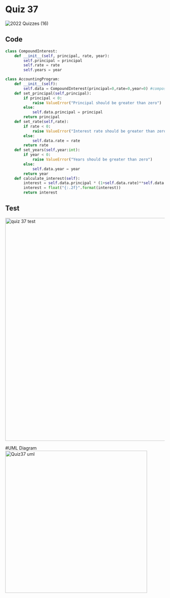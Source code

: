 # Quiz 37

![2022  Quizzes (16)](https://user-images.githubusercontent.com/112055062/216683776-62b0e4ac-eaf8-4ece-8ade-c7d926474b67.jpg)

## Code

```.py
class CompoundInterest:
    def __init__(self, principal, rate, year):
        self.principal = principal
        self.rate = rate
        self.years = year

class AccountingProgram:
    def __init__(self):
        self.data = CompoundInterest(principal=0,rate=0,year=0) #composition
    def set_principal(self,principal):
        if principal < 0:
            raise ValueError("Principal should be greater than zero")
        else:
            self.data.principal = principal
        return principal
    def set_rate(self,rate):
        if rate < 0:
            raise ValueError("Interest rate should be greater than zero")
        else:
            self.data.rate = rate
        return rate
    def set_years(self,year:int):
        if year < 0:
            raise ValueError("Years should be greater than zero")
        else:
            self.data.year = year
        return year
    def calculate_interest(self):
        interest = self.data.principal * (1+self.data.rate)**self.data.year
        interest = float("{:.2f}".format(interest))
        return interest
```

## Test

<img width="702" alt="quiz 37 test" src="https://user-images.githubusercontent.com/112055062/216754172-4996b962-0820-4398-8c96-cbe7a4d91876.png">

#UML Diagram
<img width="448" alt="Quiz37 uml" src="https://user-images.githubusercontent.com/112055062/216755503-2b205491-6f85-4068-8832-d947b4bf1b08.png">

